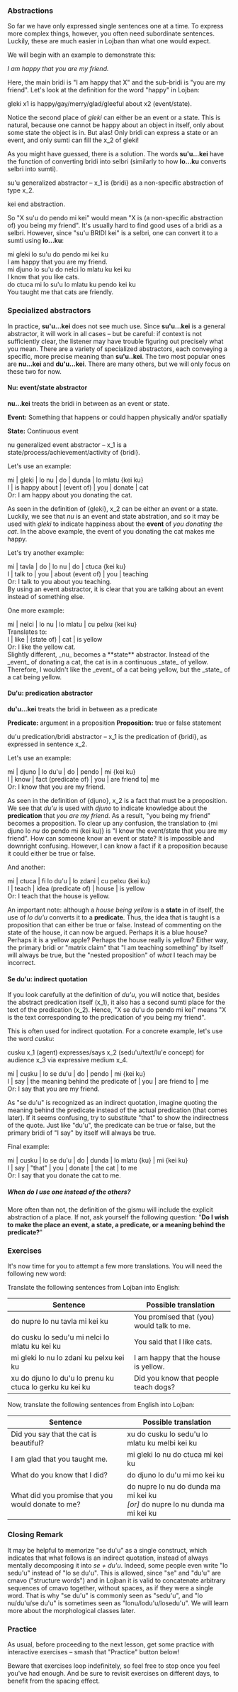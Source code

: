 ### Abstractions

So far we have only expressed single sentences one at a time.
To express more complex things, however, you often need subordinate sentences.
Luckily, these are much easier in Lojban than what one would expect.

We will begin with an example to demonstrate this:

<span class="hspace" /> _I am happy that you are my friend._

Here, the main bridi is "I am happy that X" and the sub-bridi is "you are my friend".
Let's look at the definition for the word "happy" in Lojban:

<span class="definition-head">gleki</span> x1 is happy/gay/merry/glad/gleeful about x2 (event/state).

Notice the second place of _gleki_ can either be an event or a state.
This is natural, because one cannot be happy about an object in itself, only about some state the object is in.
But alas!
Only bridi can express a state or an event, and only sumti can fill the x_2 of gleki!

As you might have guessed, there is a solution.
The words **su'u...kei** have the function of converting bridi into selbri (similarly to how **lo...ku** converts selbri into sumti).

<span class="definition-head">su'u</span> generalized abstractor &ndash; x_1 is {bridi} as a non-specific abstraction of type x_2.

<span class="definition-head">kei</span> end abstraction.

So "X su'u do pendo mi kei" would mean "X is (a non-specific abstraction of) you being my friend".
It's usually hard to find good uses of a bridi as a selbri.
However, since "su'u BRIDI kei" is a selbri, one can convert it to a sumti using **lo...ku**:

<div class="translation-source">
mi gleki lo su'u do pendo mi kei ku
</div>
<div class="translation-target">
I am happy that you are my friend.
</div>

<div class="translation-source">
mi djuno lo su'u do nelci lo mlatu ku kei ku
</div>
<div class="translation-target">
I know that you like cats.
</div>

<div class="translation-source">
do ctuca mi lo su'u lo mlatu ku pendo kei ku
</div>
<div class="translation-target">
You taught me that cats are friendly.
</div>

### Specialized abstractors

In practice, **su'u...kei** does not see much use.
Since **su'u...kei** is a general abstractor, it will work in all cases &ndash; but be careful: if context is not sufficiently clear, the listener may have trouble figuring out precisely what you mean.
There are a variety of specialized abstractors, each conveying a specific, more precise meaning than **su'u..kei**.
The two most popular ones are **nu...kei** and **du'u...kei**.
There are many others, but we will only focus on these two for now.

#### Nu: event/state abstractor

**nu...kei** treats the bridi in between as an event or state.

__Event:__ Something that happens or could happen physically and/or spatially

__State:__ Continuous event

<span class="definition-head">nu</span> generalized event abstractor &ndash; x_1 is a state/process/achievement/activity of {bridi}.

Let's use an example:
<div class="translation-source">
mi | gleki	| lo nu	| do | dunda | lo mlatu {kei ku}
</div>
<div class="translation-target">
I | is happy about | (event of) | you | donate | cat </br>
Or:	I am happy about you donating the cat.
</div>

As seen in the definition of {gleki}, x_2 can be either an event or a state. Luckily, we see that _nu_ is an event and state abstration, and so it may be used with _gleki_ to indicate happiness about the **event** of _you donating the cat_.  In the above example, the event of you donating the cat makes me happy. 

Let's try another example:
<div class="translation-source">
mi | tavla | do | lo nu | do | ctuca {kei ku}
</div>
<div class="translation-target">
I | talk to | you | about (event of) | you | teaching </br>
Or: I talk to you about you teaching.
</div>
By using an event abstractor, it is clear that you are talking about an event instead of something else.

One more example:
<div class="translation-source">
mi | nelci | lo nu | lo mlatu | cu pelxu {kei ku}
</div>
Translates to:
<div class="translation-target">
I | like | (state of) | cat | is yellow </br>
Or: I like the yellow cat.
</div>
Slightly different, _nu_ becomes a **state** abstractor. Instead of the _event_ of donating a cat, the cat is in a continuous _state_ of yellow. Therefore, I wouldn't like the _event_ of a cat being yellow, but the _state_ of a cat being yellow.

#### Du'u: predication abstractor

**du'u...kei** treats the bridi in between as a predicate

__Predicate:__ argument in a proposition
__Proposition:__ true or false statement

<span class="definition-head">du'u</span> predication/bridi abstractor &ndash; x_1 is the predication of {bridi}, as expressed in sentence x_2.

Let's use an example:

<div class="translation-source">
mi | djuno | lo du'u | do | pendo | mi {kei ku}
</div>
<div class="translation-target">
I | know | fact (predicate of) | you | are friend to| me </br>
Or: I know that you are my friend.
</div>

As seen in the definition of {djuno}, x_2 is a fact that must be a proposition. We see that _du'u_ is used with _djuno_ to indicate knowledge about the **predication** that _you are my friend_. As a result, "you being my friend" becomes a proposition. To clear up any confusion, the translation to {mi djuno lo _nu_ do pendo mi (kei ku)} is "I know the event/state that you are my friend". How can someone know an event or state? It is impossible and downright confusing. However, I can know a fact if it a proposition because it could either be true or false.

And another:

<div class="translation-source">
mi | ctuca | fi lo du'u | lo zdani | cu pelxu {kei ku}
</div>
<div class="translation-target">
I | teach | idea (predicate of) | house | is yellow </br>
Or: I teach that the house is yellow.
</div>

An important note: although a _house being yellow_ is a **state** in of itself, the use of _lo du'u_ converts it to a **predicate**. Thus, the idea that is taught is a proposition that can either be true or false. Instead of commenting on the state of the house, it can now be argued. Perhaps it is a blue house? Perhaps it is a yellow apple? Perhaps the house really is yellow? Either way, the primary bridi or "matrix claim" that "I am teaching something" by itself will always be true, but the "nested proposition" of _what_ I teach may be incorrect.

#### Se du'u: indirect quotation

If you look carefully at the definition of _du'u_, you will notice that, besides the abstract predication itself (x_1), it also has a second sumti place for the text of the predication (x_2).
Hence, "X se du'u do pendo mi kei" means "X is the text corresponding to the predication of you being my friend".

This is often used for indirect quotation.
For a concrete example, let's use the word _cusku_:

<span class="definition-head">cusku</span> x_1 (agent) expresses/says x_2 (sedu'u/text/lu'e concept) for audience x_3 via expressive medium x_4.

<div class="translation-source">
mi | cusku | lo se du'u | do | pendo | mi {kei ku}
</div>
<div class="translation-target">
I | say | the meaning behind the predicate of | you | are friend to | me </br>
Or: I say that you are my friend.
</div>

As "se du'u" is recognized as an indirect quotation, imagine quoting the meaning behind the predicate instead of the actual predication (that comes later). If it seems confusing, try to substitute "that" to show the indirectness of the quote. Just like "du'u", the predicate can be true or false, but the primary bridi of "I say" by itself will always be true.

Final example:

<div class="translation-source">
mi | cusku | lo se du'u | do | dunda | lo mlatu {ku} | mi {kei ku}
</div>
<div class="translation-target">
I | say | "that" | you | donate | the cat | to me </br>
Or: I say that you donate the cat to me.
</div>

##### When do I use one instead of the others?

More often than not, the definition of the gismu will include the explicit abstraction of a place. If not, ask yourself the following question: "**Do I wish to make the place an event, a state, a predicate, or a meaning behind the predicate?**" 

### Exercises

It's now time for you to attempt a few more translations.
You will need the following new word:


Translate the following sentences from Lojban into English:

|Sentence|Possible translation|
|--------|-----------|
|do nupre lo nu tavla mi kei ku|<span class="spoiler-answer">You promised that (you) would talk to me.</span>|
|do cusku lo sedu'u mi nelci lo mlatu ku kei ku|<span class="spoiler-answer">You said that I like cats.</span>|
|mi gleki lo nu lo zdani ku pelxu kei ku|<span class="spoiler-answer">I am happy that the house is yellow.</span>|
|xu do djuno lo du'u lo prenu ku ctuca lo gerku ku kei ku|<span class="spoiler-answer">Did you know that people teach dogs?</span>|

Now, translate the following sentences from English into Lojban:

|Sentence|Possible translation|
|--------|-----------|
|Did you say that the cat is beautiful?|<span class="spoiler-answer">xu do cusku lo sedu'u lo mlatu ku melbi kei ku</span>|
|I am glad that you taught me.|<span class="spoiler-answer">mi gleki lo nu do ctuca mi kei ku</span>|
|What do you know that I did?|<span class="spoiler-answer">do djuno lo du'u mi mo kei ku</span>|
|What did you promise that you would donate to me?|<span class="spoiler-answer">do nupre lo nu do dunda ma mi kei ku <br/> _[or]_ do nupre lo nu dunda ma mi kei ku</span>|

### Closing Remark

It may be helpful to memorize "se du'u" as a single construct, which indicates that what follows is an indirect quotation, instead of always mentally decomposing it into _se + du'u_.
Indeed, some people even write "lo sedu'u" instead of "lo se du'u".
This is allowed, since "se" and "du'u" are cmavo ("structure words") and in Lojban it is valid to concatenate arbitrary sequences of cmavo together, without spaces, as if they were a single word.
That is why "se du'u" is commonly seen as "sedu'u", and "lo nu/du'u/se du'u" is sometimes seen as "lonu/lodu'u/losedu'u".
We will learn more about the morphological classes later.

### Practice

As usual, before proceeding to the next lesson, get some practice with interactive exercises &ndash; smash that "Practice" button below!

Beware that exercises loop indefinitely, so feel free to stop once you feel you've had enough.
And be sure to revisit exercises on different days, to benefit from the spacing effect.
